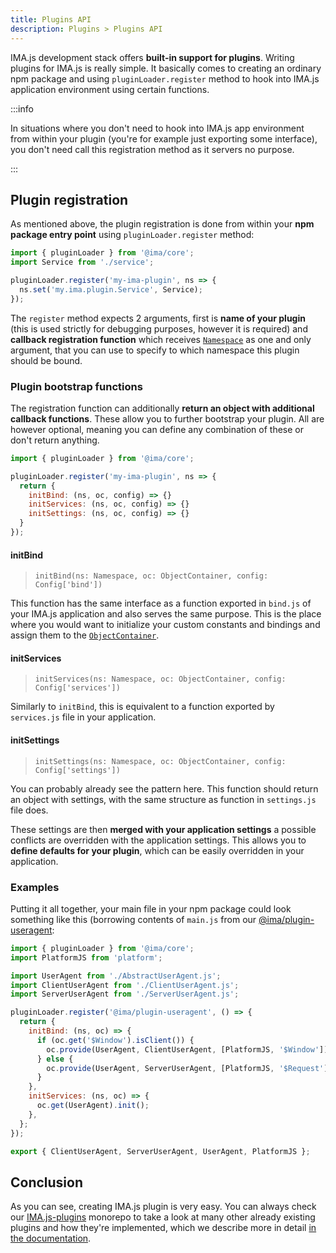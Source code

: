 ```yaml
---
title: Plugins API
description: Plugins > Plugins API
---
```


IMA.js development stack offers **built-in support for plugins**. Writing plugins for IMA.js is really
simple. It basically comes to creating an ordinary npm package and using `pluginLoader.register` method to hook into IMA.js application environment using certain functions.



:::info

In situations where you don't need to hook into IMA.js app environment from within your plugin (you're for example just exporting some interface), you don't need call this registration method as it servers no purpose.

:::

## Plugin registration

As mentioned above, the plugin registration is done from within your **npm package entry point** using `pluginLoader.register` method:

```javascript
import { pluginLoader } from '@ima/core';
import Service from './service';

pluginLoader.register('my-ima-plugin', ns => {
  ns.set('my.ima.plugin.Service', Service);
});
```

The `register` method expects 2 arguments, first is **name of your plugin** (this is used strictly for debugging purposes, however it is required) and **callback registration function** which receives [`Namespace`](../api/modules/ima_core.md#ns) as one and only argument, that you can use to specify to which namespace this plugin should be bound.

### Plugin bootstrap functions

The registration function can additionally **return an object with additional callback functions**. These allow you to further bootstrap your plugin. All are however optional, meaning you can define any combination of these or don't return anything.

```javascript
import { pluginLoader } from '@ima/core';

pluginLoader.register('my-ima-plugin', ns => {
  return {
    initBind: (ns, oc, config) => {}
    initServices: (ns, oc, config) => {}
    initSettings: (ns, oc, config) => {}
  }
});
```

#### initBind

> `initBind(ns: Namespace, oc: ObjectContainer, config: Config['bind'])`

This function has the same interface as a function exported in `bind.js` of your IMA.js application and also serves the same purpose. This is the place where you would want to initialize your custom constants and bindings and assign them to the [`ObjectContainer`](../basic-features/object-container.md).

#### initServices

> `initServices(ns: Namespace, oc: ObjectContainer, config: Config['services'])`

Similarly to `initBind`, this is equivalent to a function exported by `services.js` file in your application.

#### initSettings

> `initSettings(ns: Namespace, oc: ObjectContainer, config: Config['settings'])`

You can probably already see the pattern here. This function should return an object with settings, with the same structure as function in `settings.js` file does.

These settings are then **merged with your application settings** a possible conflicts are overridden with the application settings. This allows you to **define defaults for your plugin**, which can be easily overridden in your application.


### Examples

Putting it all together, your main file in your npm package could look something like this (borrowing contents of `main.js` from our [@ima/plugin-useragent](https://github.com/seznam/IMA.js-plugins/blob/master/packages/plugin-useragent/README.md):

```javascript
import { pluginLoader } from '@ima/core';
import PlatformJS from 'platform';

import UserAgent from './AbstractUserAgent.js';
import ClientUserAgent from './ClientUserAgent.js';
import ServerUserAgent from './ServerUserAgent.js';

pluginLoader.register('@ima/plugin-useragent', () => {
  return {
    initBind: (ns, oc) => {
      if (oc.get('$Window').isClient()) {
        oc.provide(UserAgent, ClientUserAgent, [PlatformJS, '$Window']);
      } else {
        oc.provide(UserAgent, ServerUserAgent, [PlatformJS, '$Request']);
      }
    },
    initServices: (ns, oc) => {
      oc.get(UserAgent).init();
    },
  };
});

export { ClientUserAgent, ServerUserAgent, UserAgent, PlatformJS };
```

## Conclusion

As you can see, creating IMA.js plugin is very easy. You can always check our
[IMA.js-plugins](https://github.com/seznam/IMA.js-plugins/tree/master) monorepo to take a look at many other already
existing plugins and how they're implemented, which we describe more in detail [in the documentation](./available-plugins).
